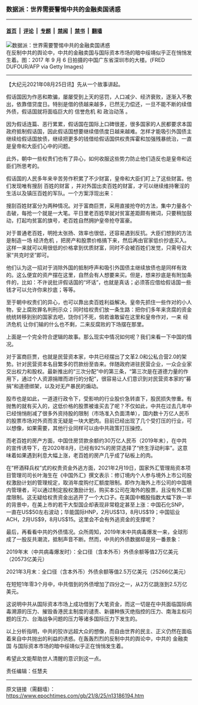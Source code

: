 ### 数据派：世界需要警惕中共的金融卖国诱惑

---

#### [首页](../../../..?n13186194) &nbsp;|&nbsp; [评论](../../../../../epoch-comment?n13186194) &nbsp;|&nbsp; [专题](../../../../../epoch-special?n13186194) &nbsp;|&nbsp; [禁闻](../../../../../epoch-news?n13186194) &nbsp;|&nbsp; [禁书](../../../../../books?n13186194) &nbsp;|&nbsp; [翻墙](https://github.com/gfw-breaker/nogfw/blob/master/README.md?n13186194)


<div><img alt="数据派：世界需要警惕中共的金融卖国诱惑" class="attachment-djy_600_400 size-djy_600_400 wp-post-image" src="https://i.epochtimes.com/assets/uploads/2021/08/id13186286-89--600x400.jpeg"/>
<div class="caption">
 在反制中共的舆论中，中共的金融卖国与国际资本市场的暗中绥靖似乎正在悄悄发生着。图：2017 年 9 月 6 日拍摄的中国广东省深圳市的大楼。(FRED DUFOUR/AFP via Getty Images)
</div></div><hr/><div class="post_content" id="artbody" itemprop="articleBody">
 <!-- article content begin -->
 <p>
  【大纪元2021年08月25日讯】先从一个故事讲起。
 </p>
 <p>
  假话国因为作恶和欺骗，屡屡受到上天的惩罚，人口减少、经济衰败，逐渐入不敷出，依靠借贷度日。特别是借的债越来越多，已然无力偿还，一旦不能不断的续借外债，假话国就将面临巨大的
  <ok href="https://www.epochtimes.com/gb/tag/%E4%BF%A1%E8%AA%89%E5%8D%B1%E6%9C%BA.html">
   信誉危机
  </ok>
  和
  <ok href="https://www.epochtimes.com/gb/tag/%E6%94%BF%E6%B2%BB%E5%8A%A8%E8%8D%A1.html">
   政治动荡
  </ok>
  。
 </p>
 <p>
  因为假话连篇、恶行累累，假话国在国际上口碑很差，很多国家的人民都要求本国政府抵制假话国，因此假话国想要继续借债度日越来越难。怎样才能吸引外国债主继续给假话国放债，继续把更多的钱借给假话国供权贵挥霍和加强残暴统治，一直是皇帝和大臣们心中的问题。
 </p>
 <p>
  此外，朝中一些权贵们也有了异心，如何收服这些势力防止他们造反也是皇帝和近臣们所思考的。
 </p>
 <p>
  假话国的人民多年来辛苦劳作积累了不少财富，皇帝和大臣们盯上了这些财富。他们发现唯有搜刮
  <ok href="https://www.epochtimes.com/gb/tag/%E7%99%BE%E5%A7%93%E7%9A%84%E8%B4%A2%E5%AF%8C.html">
   百姓的财富
  </ok>
  ，并对外国出卖百姓的财富，才可以继续维持奢淫的生活以及镇压百姓的军队。一个方案浮现出来：
 </p>
 <p>
  搜刮百姓财富分为两种情况。对于富商巨贾，采用直接抢夺的方法，集中力量各个击破，每抢一个就是一大笔。平日里老百姓早就对贫富差距颇有微词，只要稍加鼓动，打起均贫富的旗号，老百姓自然拥护皇帝抢夺富豪。
 </p>
 <p>
  对于普通老百姓，明抢太张扬、效率也很低，还容易遇到反抗。大臣们想到的方法是制造一场
  <ok href="https://www.epochtimes.com/gb/tag/%E7%BB%8F%E6%B5%8E%E5%8D%B1%E6%9C%BA.html">
   经济危机
  </ok>
  ，把房产和股票价格搞下来，然后再由官家低价抄底买入。这样一来就可以用很低的价格拿到优质财富，同时不会被百姓们发觉，只需号召大家“共克时坚”即可。
 </p>
 <p>
  他们认为这一招对于消除外国的抵制呼声和吸引外国债主继续放债也是同样有效的。这么便宜的资产摆在这里，自然会有人想要来买。但是，想来抄底是有附加条件的，比如：不许说批评假话国的“坏话”，也就是真话；必须答应借给假话国一些钱才可以允许你来抄底；等等。
 </p>
 <p>
  至于朝中权贵们的异心，也可以靠出卖百姓利益解决。皇帝先抓住一些作对的小人物，安上腐败罪名判刑示众；同时给权贵们放一条生路：把你们多年来贪腐的资金统统转移到别的国家去吧，饶你们不死，倘若谁敢留在这里和皇帝作对，一来
  <ok href="https://www.epochtimes.com/gb/tag/%E7%BB%8F%E6%B5%8E%E5%8D%B1%E6%9C%BA.html">
   经济危机
  </ok>
  让你们输的什么也不剩，二来反腐败的下场摆在那里。
 </p>
 <p>
  上面是一个完全符合逻辑的故事。那么现实中情况如何呢？我们来看一下中国的情况。
 </p>
 <p>
  对于富商巨贾，也就是民营资本家，中共已经摆出了文革2.0和公私合营2.0的架势。针对民营资本名目繁多的罚款纷至沓来。伴随政府进驻民营企业，一众企业家交出权力和股权。最新推出的“三次分配”中的第三条，“第三次是在道德力量的作用下，通过个人资源捐赠而进行的分配”，很容易让人们意识到对民营资本家的“募捐”和道德绑架，以及对无产暴民的煽动。
 </p>
 <p>
  股市也是如此，一道道行政令下，受影响的行业股价急转直下，股民损失惨重。有抛售的就有买入的，这低价格的股票被谁买去了呢？不仅如此，中共在过去几年中已经悄悄削减了很多外资持股的限制（市场准入负面清单），国内数十万亿人民币的股票市场对外资而言无疑是一块大肥肉。目前已经出现了几个受打压的行业，可以想像，如果需要，其他行业同样可以由中共政策打压操控。
 </p>
 <p>
  而老百姓的房产方面，中国住房贷款余额约30万亿人民币（2019年末），在中共的宣传诱导下，在2020年8月，已经有92%的房贷选择了“终生浮动利率”。这意味着如果遇到利息大幅上涨，老百姓的房产几乎成了砧板上的肉。
 </p>
 <p>
  在“杯酒释兵权”式的权贵资金外逃方面，2021年2月19日，国家外汇管理局资本项目管理司司长叶海生在《中国外汇》撰文表示：修订境内个人参与境外上市公司股权激励计划的管理规定，取消年度购付汇额度限制。即作为海外上市公司的中国境内管理者，可以通过制定股权激励计划，购买本公司在海外的股票，且没有外汇额度限制。这无疑给权贵资金出逃开了一个大口子。在美国中概股指数大幅下跌一半的背景中，在美上市的若干大型国企却表现非常稳定甚至上涨：中国石化SNP，一直在US$50左右波动；华能国际HNP，2月US$13，8月US$19；中国铝业ACH，2月US$9，8月US$15。这里会不会有外逃资金的支撑呢？
 </p>
 <p>
  最后，再看看中共的外债情况。众所周知，2019年末中共病毒爆发一来，全球形成了一股反共潮流，抵制声音不断。然而，中共的外债数据却是另一番景象：
 </p>
 <p>
  2019年末（中共病毒爆发时）：全口径（含本外币）外债余额等值2万亿美元（20573亿美元）
 </p>
 <p>
  2021年3月末：全口径（含本外币）外债余额等值2.5万亿美元（25266亿美元）
 </p>
 <p>
  在短短1年零3个月中，中共借到的外债增加了四分之一，从2万亿跳涨到2.5万亿美元。
 </p>
 <p>
  这说明中共从国际资本市场上成功借到了大笔资金，而这一切是在中共面临国际病毒溯源的压力、摧毁香港民主制度的谴责、新疆种族灭绝指控的压力、南海主权问题的压力、台海战争问题的压力等诸多国际压力下发生的。
 </p>
 <p>
  以上分析指明，中共的狡诈远超大众的想像，而自由世界的民主、正义仍然在面临着来自中共抛出的利益的诱惑。在轰轰烈烈的反制中共的舆论中，中共的
  <ok href="https://www.epochtimes.com/gb/tag/%E9%87%91%E8%9E%8D%E5%8D%96%E5%9B%BD.html">
   金融卖国
  </ok>
  与国际资本市场的暗中绥靖似乎正在悄悄发生着。
 </p>
 <p>
  希望此文能帮助世人清醒的意识到这一点。
 </p>
 <p>
  责任编辑：任慧夫
 </p>
 <!-- article content end -->
 <div id="below_article_ad">
 </div>
</div>


---

原文链接（需翻墙）：https://www.epochtimes.com/gb/21/8/25/n13186194.htm